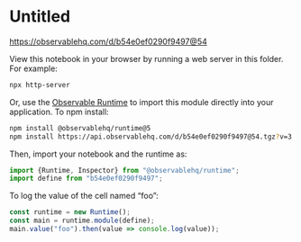 # Untitled

https://observablehq.com/d/b54e0ef0290f9497@54

View this notebook in your browser by running a web server in this folder. For
example:

~~~sh
npx http-server
~~~

Or, use the [Observable Runtime](https://github.com/observablehq/runtime) to
import this module directly into your application. To npm install:

~~~sh
npm install @observablehq/runtime@5
npm install https://api.observablehq.com/d/b54e0ef0290f9497@54.tgz?v=3
~~~

Then, import your notebook and the runtime as:

~~~js
import {Runtime, Inspector} from "@observablehq/runtime";
import define from "b54e0ef0290f9497";
~~~

To log the value of the cell named “foo”:

~~~js
const runtime = new Runtime();
const main = runtime.module(define);
main.value("foo").then(value => console.log(value));
~~~
